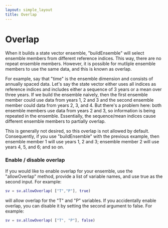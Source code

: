 ```yaml
---
layout: simple_layout
title: Overlap
---
```


# Overlap

When it builds a state vector ensemble, "buildEnsemble" will select ensemble members from different reference indices. This way, there are no repeat ensemble members. However, it is possible for mutliple ensemble members to use the same data, and this is known as overlap.

For example, say that "time" is the ensemble dimension and consists of annually spaced data. Let's say the state vector either uses all indices as reference indices and includes either a sequence of 3 years or a mean over three years. If we build the ensemble naively, then the first ensemble member could use data from years 1, 2 and 3 and the second ensemble member could data from years 2, 3, and 4. But there's a problem here: both ensemble members use data from years 2 and 3, so information is being repeated in the ensemble. Essentially, the sequence/mean indices cause different ensemble members to partially overlap.

This is generally not desired, so this overlap is not allowed by default. Consequently, if you use "buildEnsemble" with the previous example, then ensemble member 1 will use years 1, 2 and 3; ensemble member 2 will use years 4, 5, and 6; and so on.

### Enable / disable overlap

If you would like to enable overlap for your ensemble, use the "allowOverlap" method, provide a list of variable names, and use true as the second input. For example:
```matlab
sv = sv.allowOverlap( ["T","P"], true)
```
will allow overlap for the "T" and "P" variables. If you accidentally enable overlap, you can disable it by setting the second argument to false. For example:
```matlab
sv = sv.allowOverlap( ["T", "P"], false)
```
